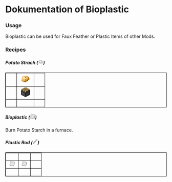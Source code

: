 # Dokumentation of Bioplastic

### Usage

Bioplastic can be used for Faux Feather or Plastic Items of other Mods.


### Recipes 

##### Potato Strach (![](./../src/main/resources/assets/veganlife/textures/items/potatostarch.png?raw=true))

<table style="border:1px solid black; border-collapse: collapse;">
    <tr style="border:1px solid black; border-collapse: collapse;">
       <td style="border:1px solid black; border-collapse: collapse;">&nbsp; &nbsp; &nbsp;</td>
         <td>&nbsp;<img src="./img/potato.png"/>&nbsp;</td>
        <td style="border:1px solid black; border-collapse: collapse;">&nbsp; &nbsp; &nbsp;</td>
    </tr>
    <tr style="border:1px solid black; border-collapse: collapse;">
        <td style="border:1px solid black; border-collapse: collapse;">&nbsp; &nbsp; &nbsp;</td>
        <td>&nbsp;<img src="./img/piston.png"/>&nbsp;</td>
        <td style="border:1px solid black; border-collapse: collapse;">&nbsp; &nbsp; &nbsp;</td>
    </tr>
    <tr style="border:1px solid black; border-collapse: collapse;">
        <td style="border:1px solid black; border-collapse: collapse;">&nbsp; &nbsp; &nbsp;</td>
        <td style="border:1px solid black; border-collapse: collapse;">&nbsp; &nbsp; &nbsp;</td>
        <td style="border:1px solid black; border-collapse: collapse;">&nbsp; &nbsp; &nbsp;</td>
    </tr>
</table>

##### Bioplastic  (![](./../src/main/resources/assets/veganlife/textures/items/bioplastic.png?raw=true))

Burn Potato Starch in a furnace.


##### Plastic Rod (![](./../src/main/resources/assets/veganlife/textures/items/plasticrod.png?raw=true))
<table style="border:1px solid black; border-collapse: collapse;">
    <tr style="border:1px solid black; border-collapse: collapse;">
        <td style="border:1px solid black; border-collapse: collapse;">&nbsp; &nbsp; &nbsp;</td>
       <td style="border:1px solid black; border-collapse: collapse;">&nbsp; &nbsp; &nbsp;</td>
        <td style="border:1px solid black; border-collapse: collapse;">&nbsp; &nbsp; &nbsp;</td>
    </tr>
    <tr style="border:1px solid black; border-collapse: collapse;">
        <td style="border:1px solid black;">&nbsp;<img src="./../src/main/resources/assets/veganlife/textures/items/bioplastic.png"/>&nbsp;</td>
        <td>&nbsp;<img src="./../src/main/resources/assets/veganlife/textures/items/bioplastic.png"/>&nbsp;</td>
        <td style="border:1px solid black; border-collapse: collapse;">&nbsp; &nbsp; &nbsp;</td>
    </tr>
    <tr style="border:1px solid black; border-collapse: collapse;">
        <td style="border:1px solid black; border-collapse: collapse;">&nbsp; &nbsp; &nbsp;</td>
        <td style="border:1px solid black; border-collapse: collapse;">&nbsp; &nbsp; &nbsp;</td>
        <td style="border:1px solid black; border-collapse: collapse;">&nbsp; &nbsp; &nbsp;</td>
    </tr>
</table>

